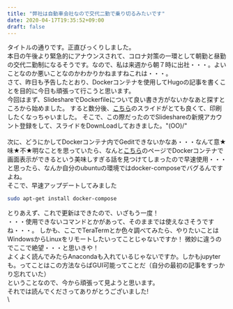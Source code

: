 ```yaml
---
title: "弊社は自動車会社なので交代二勤で乗り切るみたいです"
date: 2020-04-17T19:35:52+09:00
draft: false
---
```

タイトルの通りです。正直びっくりしました。\
本日の午後より緊急的にアナウンスされて、コロナ対策の一環として朝勤と昼勤の交代二勤制になるそうです。なので、私は来週から朝７時に出社・・・。よいことなのか悪いことなのかわかりかねますねこれは・・・。\
さて、昨日も予告したとおり、Dockerコンテナを使用してHugoの記事を書くことを目的に今日も頑張って行こうと思います。\
今回はまず、SlideshareでDockerfileについて良い書き方がないかなあと探すところから始めました。
すると数分後、[こちら][1]のスライドがとても良くて、印刷したくなっちゃいました。
そこで、この際だったのでSlideshareの新規アカウント登録をして、スライドをDownLoadしておきました。"\(OO)/" \
\
次に、どうにかしてDockerコンテナ内でGeditできないかなあ・・・なんて意★味★不★明なことを思っていたら、なんと[こちら][2]のページでDockerコンテナで画面表示ができるという美味しすぎる話を見つけてしまったので早速使用・・・と思ったら、なんか自分のubuntuの環境ではdocker-composeでバグるんですよね。\
そこで、早速アップデートしてみました

```Bash
sudo apt-get install docker-compose
```

とりあえず、これで更新はできたので、いざもう一度！\
・・・使用できないコマンドとかがあって、そのままでは使えなさそうですね・・・。
しかも、ここでTeraTermとか色々調べてみたら、やりたいことはWindowsからLinuxをリモートしたいってことじゃないですか！
微妙に違うのでここで絶望・・・と思いきや！\
よくよく読んでみたらAnacondaも入れているじゃないですか。しかもjupyterも。ってことはこの方法ならばGUI可能ってことだ（自分の最初の記事をすっかり忘れていた）\
ということなので、今から頑張って見ようと思います。\
それでは読んでくださってありがとうございました!\
\

[1]:https://www.slideshare.net/zembutsu/explaining-best-practices-for-writing-dockerfiles
[2]:https://own-search-and-study.xyz/2020/04/02/docker-python-develop-environment/